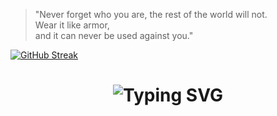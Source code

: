 

<blockquote>
        "Never forget who you are, the rest of the world will not. <br>
          Wear it like armor, <br>
          and it can never be used against you."
</blockquote>


[![GitHub Streak](https://streak-stats.demolab.com?user=theZoid9&theme=onedark&hide_border=true&date_format=n%2Fj%5B%2FY%5D&card_width=818)](https://git.io/streak-stats)

<div align="center">
    <h1>
        <img src="https://readme-typing-svg.herokuapp.com?font=Jetbrains+mono&size=40&duration=3000&color=33FF33&center=true&vCenter=true&width=435&lines=;Welcome..;I'm+Zaid+Akhalwaya;" alt="Typing SVG"/>
    </h1>
</div>

<!--
Use + as spaces 
-->
